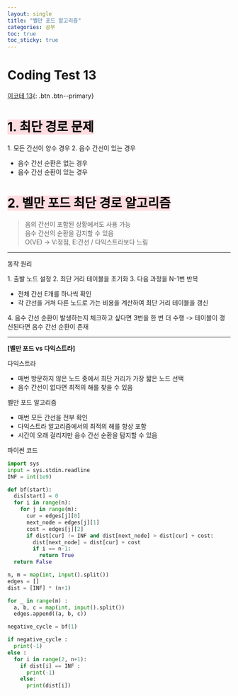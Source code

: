 ```yaml
---
layout: single
title: "벨만 포드 알고리즘"
categories: 공부
toc: true
toc_sticky: true
---
```


# Coding Test 13

[이코테 13](https://www.youtube.com/watch?v=Ppimbaxm8d8&list=PLRx0vPvlEmdAghTr5mXQxGpHjWqSz0dgC&index=13){: .btn .btn--primary}

# <mark style='background-color: #ffdce0'>1. 최단 경로 문제</mark>

1\. 모든 간선이 양수 경우
2\. 음수 간선이 있는 경우

- 음수 간선 순환은 없는 경우
- 음수 간선 순환이 있는 경우

# <mark style='background-color: #ffdce0'>2. 벨만 포드 최단 경로 알고리즘</mark>

> 음의 간선이 포함된 상황에서도 사용 가능  
> 음수 간선의 순환을 감지할 수 있음  
> O(VE) -> V:정점, E:간선 / 다익스트라보다 느림

---

동작 원리

1\. 출발 노드 설정
2\. 최단 거리 테이블을 초기화
3\. 다음 과정을 N-1번 반복

- 전체 간선 E개를 하나씩 확인
- 각 간선을 거쳐 다른 노드로 가는 비용을 계산하여 최단 거리 테이블을 갱신

4\. 음수 간선 순환이 발생하는지 체크하고 싶다면 3번을 한 번 더 수행 -> 테이블이 갱신된다면 음수 간선 순환이 존재

---

**[벨만 포드 vs 다익스트라]**

다익스트라

- 매번 방문하지 않은 노드 중에서 최단 거리가 가장 짧은 노드 선택
- 음수 간선이 없다면 최적의 해를 찾을 수 있음

벨만 포드 알고리즘

- 매번 모든 간선을 전부 확인
- 다익스트라 알고리즘에서의 최적의 해를 항상 포함
- 시간이 오래 걸리지만 음수 간선 순환을 탐지할 수 있음

파이썬 코드

```python
import sys
input = sys.stdin.readline
INF = int(1e9)

def bf(start):
  dis[start] = 0
  for i in range(n):
    for j in range(m):
      cur = edges[j][0]
      next_node = edges[j][1]
      cost = edges[j][2]
      if dist[cur] != INF and dist[next_node] > dist[cur] + cost:
        dist[next_node] = dist[cur] + cost
        if i == n-1:
          return True
  return False

n, m = map(int, input().split())
edges = []
dist = [INF] * (n+1)

for _ in range(m) :
  a, b, c = map(int, input().split())
  edges.append((a, b, c))

negative_cycle = bf(1)

if negative_cycle :
  print(-1)
else :
  for i in range(2, n+1):
    if dist[i] == INF :
      print(-1)
    else:
      print(dist[i])
```
